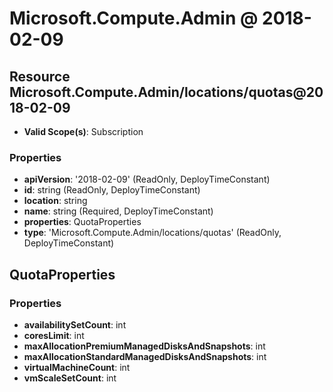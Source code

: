 # Microsoft.Compute.Admin @ 2018-02-09

## Resource Microsoft.Compute.Admin/locations/quotas@2018-02-09
* **Valid Scope(s)**: Subscription
### Properties
* **apiVersion**: '2018-02-09' (ReadOnly, DeployTimeConstant)
* **id**: string (ReadOnly, DeployTimeConstant)
* **location**: string
* **name**: string (Required, DeployTimeConstant)
* **properties**: QuotaProperties
* **type**: 'Microsoft.Compute.Admin/locations/quotas' (ReadOnly, DeployTimeConstant)

## QuotaProperties
### Properties
* **availabilitySetCount**: int
* **coresLimit**: int
* **maxAllocationPremiumManagedDisksAndSnapshots**: int
* **maxAllocationStandardManagedDisksAndSnapshots**: int
* **virtualMachineCount**: int
* **vmScaleSetCount**: int

